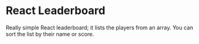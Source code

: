 # React Leaderboard

Really simple React leaderboard; it lists the players from an array. You can
sort the list by their name or score.
